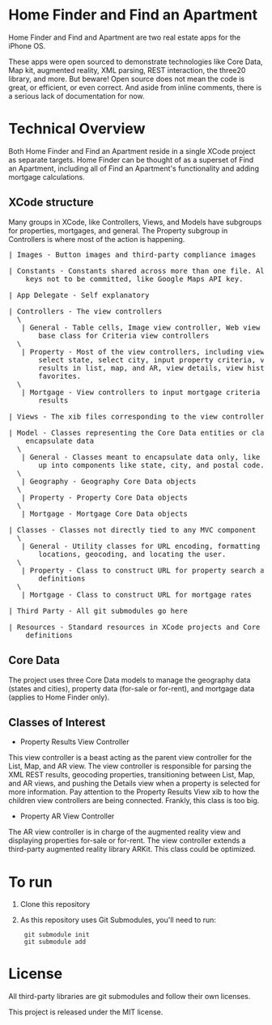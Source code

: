 Home Finder and Find an Apartment
=================================

Home Finder and Find and Apartment are two real estate apps for the iPhone OS.

These apps were open sourced to demonstrate technologies like Core Data, Map 
kit, augmented reality, XML parsing, REST interaction, the three20 library, 
and more. But beware! Open source does not mean the code is great, or
efficient, or even correct. And aside from inline comments, there is a serious
lack of documentation for now.


Technical Overview
==================

Both Home Finder and Find an Apartment reside in a single XCode project as
separate targets. Home Finder can be thought of as a superset of Find an
Apartment, including all of Find an Apartment's functionality and adding
mortgage calculations.


XCode structure
---------------

Many groups in XCode, like Controllers, Views, and Models have subgroups for
properties, mortgages, and general. The Property subgroup in Controllers is
where most of the action is happening.

<pre>
| Images - Button images and third-party compliance images

| Constants - Constants shared across more than one file. Also includes API
    keys not to be committed, like Google Maps API key.

| App Delegate - Self explanatory

| Controllers - The view controllers
  \
   | General - Table cells, Image view controller, Web view controller, and 
       base class for Criteria view controllers
  \
   | Property - Most of the view controllers, including view controllers to 
       select state, select city, input property criteria, view property 
       results in list, map, and AR, view details, view history, and save
       favorites.
  \
   | Mortgage - View controllers to input mortgage criteria and view mortgage
       results

| Views - The xib files corresponding to the view controllers and table cells

| Model - Classes representing the Core Data entities or classes to
    encapsulate data
  \
   | General - Classes meant to encapsulate data only, like an address broken
       up into components like state, city, and postal code.
  \
   | Geography - Geography Core Data objects
  \
   | Property - Property Core Data objects
  \
   | Mortgage - Mortgage Core Data objects

| Classes - Classes not directly tied to any MVC component
  \
   | General - Utility classes for URL encoding, formatting strings, parsing
       locations, geocoding, and locating the user.
  \
   | Property - Class to construct URL for property search and protocol
       definitions
  \
   | Mortgage - Class to construct URL for mortgage rates

| Third Party - All git submodules go here

| Resources - Standard resources in XCode projects and Core Data model
    definitions
</pre>


Core Data
---------

The project uses three Core Data models to manage the geography data (states
and cities), property data (for-sale or for-rent), and mortgage data (applies
to Home Finder only).


Classes of Interest
-------------------

* Property Results View Controller

This view controller is a beast acting as the parent view controller for the
List, Map, and AR view. The view controller is responsible for parsing the XML
REST results, geocoding properties, transitioning between List, Map, and AR
views, and pushing the Details view when a property is selected for more
information. Pay attention to the Property Results View xib to how the
children view controllers are being connected. Frankly, this class is too big.

* Property AR View Controller

The AR view controller is in charge of the augmented reality view and 
displaying properties for-sale or for-rent. The view controller extends
a third-party augmented reality library ARKit. This class could be optimized. 


To run
======

1. Clone this repository

2. As this repository uses Git Submodules, you'll need to run:

        git submodule init
        git submodule add


License
=======

All third-party libraries are git submodules and follow their own licenses.

This project is released under the MIT license. 

